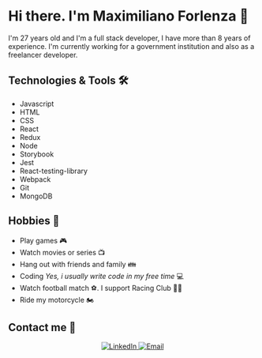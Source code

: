 # Hi there. I'm Maximiliano Forlenza 👋

I'm 27 years old and I'm a full stack developer, I have more than 8 years of experience. I'm currently working for a government institution and also as a freelancer developer.

## Technologies & Tools 🛠️
 * Javascript
 * HTML
 * CSS
 * React
 * Redux
 * Node
 * Storybook
 * Jest
 * React-testing-library
 * Webpack
 * Git
 * MongoDB


## Hobbies 🚀

* Play games 🎮
* Watch movies or series 📺
* Hang out with friends and family 👪
* Coding *Yes, i usually write code in my free time* 💻
* Watch football match ⚽. I support Racing Club 💙🤍
* Ride my motorcycle 🏍️


## Contact me 💬

<p align="center">
    <a href="https://www.linkedin.com/in/maximiliano-raul-forlenza/">
        <img alt="LinkedIn" src="https://img.shields.io/badge/LinkedIn-Maximiliano%20Forlenza-blue?style=flat-square&logo=linkedin">
    </a>
    <a href="mailto:forlenzamaximiliano@gmail.com">
        <img alt="Email" src="https://img.shields.io/badge/Email-forlenzamaximiliano@gmail.com-blue?style=flat-square&logo=gmail">
    </a>
</p>
